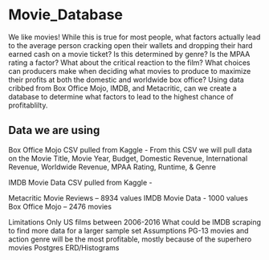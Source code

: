 # Movie_Database

We like movies! While this is true for most people, what factors actually lead to the average person cracking open their wallets and dropping their hard earned cash on a movie ticket? Is this determined by genre? Is the MPAA rating a factor? What about the critical reaction to the film? What choices can producers make when deciding what movies to produce to maximize their profits at both the domestic and worldwide box office? Using data cribbed from Box Office Mojo, IMDB, and Metacritic, can we create a database to determine what factors to lead to the highest chance of profitablilty.


## Data we are using

Box Office Mojo CSV pulled from Kaggle - From this CSV we will pull data on the Movie Title, Movie Year, Budget, Domestic Revenue, International Revenue, Worldwide Revenue, MPAA Rating, Runtime, & Genre

IMDB Movie Data CSV pulled from Kaggle - 

Metacritic Movie Reviews – 8934 values
IMDB Movie Data - 1000 values
Box Office Mojo – 2476 movies



Limitations
Only US films between 2006-2016
What could be
IMDB scraping to find more data for a larger sample set
Assumptions
PG-13 movies and action genre will be the most profitable, mostly because of the superhero movies
Postgres ERD/Histograms
